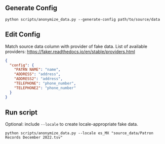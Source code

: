 ## Generate Config

`python scripts/anonymize_data.py --generate-config path/to/source/data`

## Edit Config

Match source data column with provider of fake data.
List of available providers: https://faker.readthedocs.io/en/stable/providers.html

```json
{
  "config": {
    "PATRN NAME": "name",
    "ADDRESS": "address",
    "ADDRESS2": "address",
    "TELEPHONE": "phone_number",
    "TELEPHONE2": "phone_number"
  }
}
```

## Run script

Optional: include `--locale` to create locale-appropriate fake data.

`python scripts/anonymize_data.py --locale es_MX "source_data/Patron Records December 2022.tsv"`
